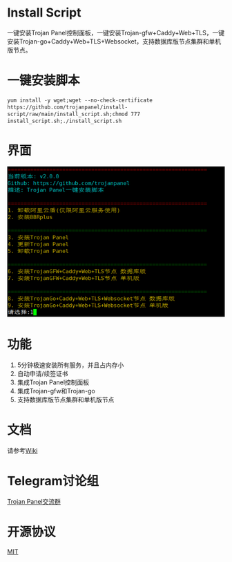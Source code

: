 # Install Script

一键安装Trojan Panel控制面板，一键安装Trojan-gfw+Caddy+Web+TLS，一键安装Trojan-go+Caddy+Web+TLS+Websocket，支持数据库版节点集群和单机版节点。

# 一键安装脚本

```shell
yum install -y wget;wget --no-check-certificate https://github.com/trojanpanel/install-script/raw/main/install_script.sh;chmod 777 install_script.sh;./install_script.sh
```

# 界面

![界面](./static/images/script.png)

# 功能

1. 5分钟极速安装所有服务，并且占内存小
2. 自动申请/续签证书
3. 集成Trojan Panel控制面板
4. 集成Trojan-gfw和Trojan-go
5. 支持数据库版节点集群和单机版节点

# 文档

请参考[Wiki](https://github.com/trojanpanel/install-script/wiki)

# Telegram讨论组

[Trojan Panel交流群](https://t.me/TrojanPanelGroup)

# 开源协议

[MIT](./LICENSE)
